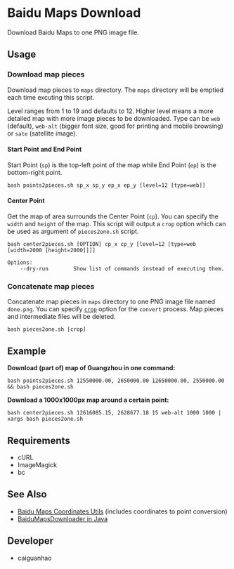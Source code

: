 Baidu Maps Download
===================

Download Baidu Maps to one PNG image file.

Usage
-----

### Download map pieces

Download map pieces to ``maps`` directory. The ``maps`` directory will be emptied each time excuting this script.

Level ranges from 1 to 19 and defaults to 12. Higher level means a more detailed map with more image pieces to be downloaded.
Type can be ``web`` (default), ``web-alt`` (bigger font size, good for printing and mobile browsing) or ``sate`` (satellite image).

#### Start Point and End Point

Start Point (``sp``) is the top-left point of the map while End Point (``ep``) is the bottom-right point.

    bash points2pieces.sh sp_x sp_y ep_x ep_y [level=12 [type=web]]

#### Center Point

Get the map of area surrounds the Center Point (``cp``).
You can specify the ``width`` and ``height`` of the map.
This script will output a ``crop`` option which can be used as argument of ``pieces2one.sh`` script.

    bash center2pieces.sh [OPTION] cp_x cp_y [level=12 [type=web [width=2000 [height=2000]]]]
    
    Options:
        --dry-run        Show list of commands instead of executing them.

### Concatenate map pieces

Concatenate map pieces in ``maps`` directory to one PNG image file named ``done.png``.
You can specify [``crop``](http://www.imagemagick.org/Usage/crop/) option for the ``convert`` process.
Map pieces and intermediate files will be deleted.

    bash pieces2one.sh [crop]

Example
-------

**Download (part of) map of Guangzhou in one command:**

    bash points2pieces.sh 12550000.00, 2650000.00 12650000.00, 2550000.00 && bash pieces2one.sh

**Download a 1000x1000px map around a certain point:**

    bash center2pieces.sh 12616085.15, 2628677.18 15 web-alt 1000 1000 | xargs bash pieces2one.sh

Requirements
------------

* cURL
* ImageMagick
* bc

See Also
--------

* [Baidu Maps Coordinates Utils](https://github.com/caiguanhao/baidu-maps-coord-utils) (includes coordinates to point conversion)
* [BaiduMapsDownloader in Java](https://github.com/java-MagicWang/BaiduMapDownloader/blob/master/MapDownloader.java)

Developer
---------

* caiguanhao

